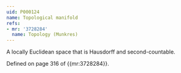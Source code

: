 ```yaml
---
uid: P000124
name: Topological manifold
refs:
- mr: '3728284'
  name: Topology (Munkres)
---
```

A locally Euclidean space that is Hausdorff and second-countable.

Defined on page 316 of {{mr:3728284}}.
